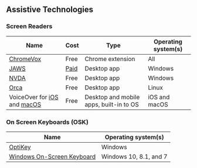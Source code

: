 ## Assistive Technologies

### Screen Readers

| Name                                                                                                                                | Cost                                                                     | Type                                    | Operating system(s) |
| ----------------------------------------------------------------------------------------------------------------------------------- | ------------------------------------------------------------------------ | --------------------------------------- | ------------------- |
| [ChromeVox](http://www.chromevox.com/)                                                                                              | Free                                                                     | Chrome extension                        | All                 |
| [JAWS](http://www.freedomscientific.com/Products/Blindness/JAWS)                                                                    | [Paid](http://www.freedomscientific.com/products/software/jaws/#compare) | Desktop app                             | Windows             |
| [NVDA](https://www.nvaccess.org/)                                                                                                   | Free                                                                     | Desktop app                             | Windows             |
| [Orca](https://wiki.gnome.org/Projects/Orca)                                                                                        | Free                                                                     | Desktop app                             | Linux               |
| VoiceOver for [iOS](http://www.apple.com/accessibility/iphone/vision/) and [macOS](https://www.apple.com/accessibility/mac/vision/) | Free                                                                     | Desktop and mobile apps, built-in to OS | iOS and macOS       |

### On Screen Keyboards (OSK)

| Name                                                                                                        | Operating system(s)    |
| ----------------------------------------------------------------------------------------------------------- | ---------------------- |
| [OptiKey](https://github.com/OptiKey/OptiKey/wiki)                                                          | Windows                |
| [Windows On-Screen Keyboard](https://support.microsoft.com/en-us/help/10762/windows-use-on-screen-keyboard) | Windows 10, 8.1, and 7 |
